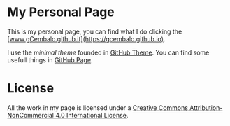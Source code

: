 # My Personal Page

This is my personal page, you can find what I do clicking the [www.gCembalo.github.it](https://gcembalo.github.io). <br>

I use the *minimal theme* founded in [GitHub Theme](https://pages.github.com/themes/). You can find some usefull things in [GitHub Page](https://docs.github.com/en/pages/getting-started-with-github-pages). <br>

# License

All the work in my page is licensed under a [Creative Commons Attribution-NonCommercial 4.0 International License](https://creativecommons.org/licenses/by-nc/4.0/).
